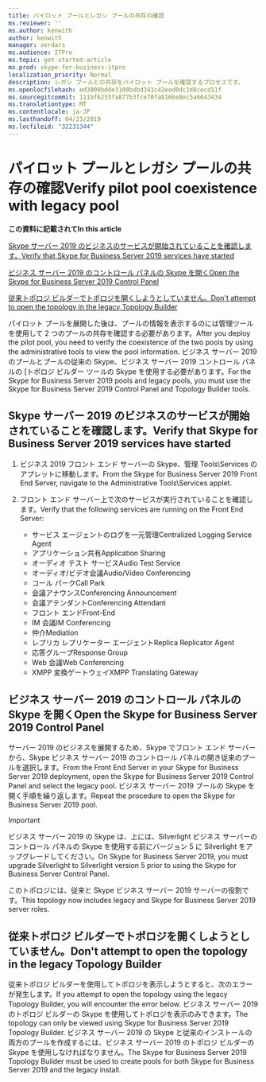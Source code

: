 ```yaml
---
title: パイロット プールとレガシ プールの共存の確認
ms.reviewer: ''
ms.author: kenwith
author: kenwith
manager: serdars
ms.audience: ITPro
ms.topic: get-started-article
ms.prod: skype-for-business-itpro
localization_priority: Normal
description: レガシ プールとの共存をパイロット プールを確認するプロセスです。
ms.openlocfilehash: ed3809bdde3109bdbd341c42eed0dc1d8cecd11f
ms.sourcegitcommit: 111bf6255fa877b3fce70fa8166e8ec5a6643434
ms.translationtype: MT
ms.contentlocale: ja-JP
ms.lasthandoff: 04/23/2019
ms.locfileid: "32231344"
---
```

# <a name="verify-pilot-pool-coexistence-with-legacy-pool"></a><span data-ttu-id="8a3f7-103">パイロット プールとレガシ プールの共存の確認</span><span class="sxs-lookup"><span data-stu-id="8a3f7-103">Verify pilot pool coexistence with legacy pool</span></span>

 <span data-ttu-id="8a3f7-104">**この資料に記載されて**</span><span class="sxs-lookup"><span data-stu-id="8a3f7-104">**In this article**</span></span>
  
[<span data-ttu-id="8a3f7-105">Skype サーバー 2019 のビジネスのサービスが開始されていることを確認します。</span><span class="sxs-lookup"><span data-stu-id="8a3f7-105">Verify that Skype for Business Server 2019 services have started</span></span>](#sectionSection0)
  
[<span data-ttu-id="8a3f7-106">ビジネス サーバー 2019 のコントロール パネルの Skype を開く</span><span class="sxs-lookup"><span data-stu-id="8a3f7-106">Open the Skype for Business Server 2019 Control Panel</span></span>](#sectionSection1)
  
[<span data-ttu-id="8a3f7-107">従来トポロジ ビルダーでトポロジを開くしようとしていません。</span><span class="sxs-lookup"><span data-stu-id="8a3f7-107">Don't attempt to open the topology in the legacy Topology Builder</span></span>](#sectionSection2)
  
<span data-ttu-id="8a3f7-108">パイロット プールを展開した後は、プールの情報を表示するのには管理ツールを使用して 2 つのプールの共存を確認する必要があります。</span><span class="sxs-lookup"><span data-stu-id="8a3f7-108">After you deploy the pilot pool, you need to verify the coexistence of the two pools by using the administrative tools to view the pool information.</span></span> <span data-ttu-id="8a3f7-109">ビジネス サーバー 2019 のプールとプールの従来の Skype、ビジネス サーバー 2019 コントロール パネルの [トポロジ ビルダー ツールの Skype を使用する必要があります。</span><span class="sxs-lookup"><span data-stu-id="8a3f7-109">For the Skype for Business Server 2019 pools and legacy pools, you must use the Skype for Business Server 2019 Control Panel and Topology Builder tools.</span></span> 
  
## <a name="verify-that-skype-for-business-server-2019-services-have-started"></a><span data-ttu-id="8a3f7-110">Skype サーバー 2019 のビジネスのサービスが開始されていることを確認します。</span><span class="sxs-lookup"><span data-stu-id="8a3f7-110">Verify that Skype for Business Server 2019 services have started</span></span>
<span data-ttu-id="8a3f7-111"><a name="sectionSection0"> </a></span><span class="sxs-lookup"><span data-stu-id="8a3f7-111"></span></span>

1. <span data-ttu-id="8a3f7-112">ビジネス 2019 フロント エンド サーバーの Skype、管理 Tools\Services のアプレットに移動します。</span><span class="sxs-lookup"><span data-stu-id="8a3f7-112">From the Skype for Business Server 2019 Front End Server, navigate to the Administrative Tools\Services applet.</span></span>
    
2. <span data-ttu-id="8a3f7-113">フロント エンド サーバー上で次のサービスが実行されていることを確認します。</span><span class="sxs-lookup"><span data-stu-id="8a3f7-113">Verify that the following services are running on the Front End Server:</span></span>

    - <span data-ttu-id="8a3f7-114">サービス エージェントのログを一元管理</span><span class="sxs-lookup"><span data-stu-id="8a3f7-114">Centralized Logging Service Agent</span></span>
    - <span data-ttu-id="8a3f7-115">アプリケーション共有</span><span class="sxs-lookup"><span data-stu-id="8a3f7-115">Application Sharing</span></span>
    - <span data-ttu-id="8a3f7-116">オーディオ テスト サービス</span><span class="sxs-lookup"><span data-stu-id="8a3f7-116">Audio Test Service</span></span>
    - <span data-ttu-id="8a3f7-117">オーディオ/ビデオ会議</span><span class="sxs-lookup"><span data-stu-id="8a3f7-117">Audio/Video Conferencing</span></span>
    - <span data-ttu-id="8a3f7-118">コール パーク</span><span class="sxs-lookup"><span data-stu-id="8a3f7-118">Call Park</span></span>
    - <span data-ttu-id="8a3f7-119">会議アナウンス</span><span class="sxs-lookup"><span data-stu-id="8a3f7-119">Conferencing Announcement</span></span>
    - <span data-ttu-id="8a3f7-120">会議アテンダント</span><span class="sxs-lookup"><span data-stu-id="8a3f7-120">Conferencing Attendant</span></span>
    - <span data-ttu-id="8a3f7-121">フロント エンド</span><span class="sxs-lookup"><span data-stu-id="8a3f7-121">Front-End</span></span>
    - <span data-ttu-id="8a3f7-122">IM 会議</span><span class="sxs-lookup"><span data-stu-id="8a3f7-122">IM Conferencing</span></span>
    - <span data-ttu-id="8a3f7-123">仲介</span><span class="sxs-lookup"><span data-stu-id="8a3f7-123">Mediation</span></span>
    - <span data-ttu-id="8a3f7-124">レプリカ レプリケーター エージェント</span><span class="sxs-lookup"><span data-stu-id="8a3f7-124">Replica Replicator Agent</span></span>
    - <span data-ttu-id="8a3f7-125">応答グループ</span><span class="sxs-lookup"><span data-stu-id="8a3f7-125">Response Group</span></span>
    - <span data-ttu-id="8a3f7-126">Web 会議</span><span class="sxs-lookup"><span data-stu-id="8a3f7-126">Web Conferencing</span></span>
    - <span data-ttu-id="8a3f7-127">XMPP 変換ゲートウェイ</span><span class="sxs-lookup"><span data-stu-id="8a3f7-127">XMPP Translating Gateway</span></span>

  
## <a name="open-the-skype-for-business-server-2019-control-panel"></a><span data-ttu-id="8a3f7-128">ビジネス サーバー 2019 のコントロール パネルの Skype を開く</span><span class="sxs-lookup"><span data-stu-id="8a3f7-128">Open the Skype for Business Server 2019 Control Panel</span></span>
<span data-ttu-id="8a3f7-129"><a name="sectionSection1"> </a></span><span class="sxs-lookup"><span data-stu-id="8a3f7-129"></span></span>

<span data-ttu-id="8a3f7-130">サーバー 2019 のビジネスを展開するため、Skype でフロント エンド サーバーから、Skype ビジネス サーバー 2019 のコントロール パネルの開き従来のプールを選択します。</span><span class="sxs-lookup"><span data-stu-id="8a3f7-130">From the Front End Server in your Skype for Business Server 2019 deployment, open the Skype for Business Server 2019 Control Panel and select the legacy pool.</span></span> <span data-ttu-id="8a3f7-131">ビジネス サーバー 2019 プールの Skype を開く手順を繰り返します。</span><span class="sxs-lookup"><span data-stu-id="8a3f7-131">Repeat the procedure to open the Skype for Business Server 2019 pool.</span></span>
  
> [!IMPORTANT]
> <span data-ttu-id="8a3f7-132">ビジネス サーバー 2019 の Skype は、上には、Silverlight ビジネス サーバーのコントロール パネルの Skype を使用する前にバージョン 5 に Silverlight をアップグレードしてください。</span><span class="sxs-lookup"><span data-stu-id="8a3f7-132">On Skype for Business Server 2019, you must upgrade Silverlight to Silverlight version 5 prior to using the Skype for Business Server Control Panel.</span></span> 
  
<span data-ttu-id="8a3f7-133">このトポロジには、従来と Skype ビジネス サーバー 2019 サーバーの役割です。</span><span class="sxs-lookup"><span data-stu-id="8a3f7-133">This topology now includes legacy and Skype for Business Server 2019 server roles.</span></span> 

  
## <a name="dont-attempt-to-open-the-topology-in-the-legacy-topology-builder"></a><span data-ttu-id="8a3f7-134">従来トポロジ ビルダーでトポロジを開くしようとしていません。</span><span class="sxs-lookup"><span data-stu-id="8a3f7-134">Don't attempt to open the topology in the legacy Topology Builder</span></span>
<span data-ttu-id="8a3f7-135"><a name="sectionSection2"> </a></span><span class="sxs-lookup"><span data-stu-id="8a3f7-135"></span></span>

<span data-ttu-id="8a3f7-136">従来トポロジ ビルダーを使用してトポロジを表示しようとすると、次のエラーが発生します。</span><span class="sxs-lookup"><span data-stu-id="8a3f7-136">If you attempt to open the topology using the legacy Topology Builder, you will encounter the error below.</span></span> <span data-ttu-id="8a3f7-137">ビジネス サーバー 2019 のトポロジ ビルダーの Skype を使用してトポロジを表示のみできます。</span><span class="sxs-lookup"><span data-stu-id="8a3f7-137">The topology can only be viewed using Skype for Business Server 2019 Topology Builder.</span></span> <span data-ttu-id="8a3f7-138">ビジネス サーバー 2019 の Skype と従来のインストールの両方のプールを作成するには、ビジネス サーバー 2019 のトポロジ ビルダーの Skype を使用しなければなりません。</span><span class="sxs-lookup"><span data-stu-id="8a3f7-138">The Skype for Business Server 2019 Topology Builder must be used to create pools for both Skype for Business Server 2019 and the legacy install.</span></span>

  

